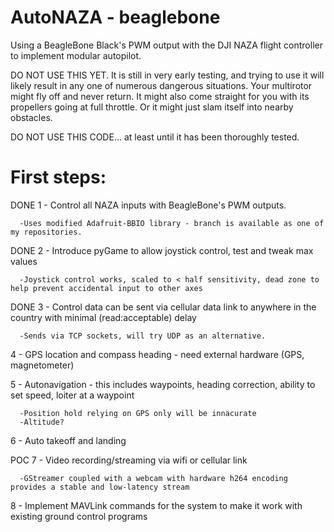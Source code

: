 AutoNAZA - beaglebone
========

Using a BeagleBone Black's PWM output with the DJI NAZA flight controller to implement modular autopilot.

DO NOT USE THIS YET.  It is still in very early testing,
and trying to use it will likely result in any one of numerous dangerous situations.
Your multirotor might fly off and never return.
It might also come straight for you with its propellers going at full throttle.
Or it might just slam itself into nearby obstacles.

DO NOT USE THIS CODE... at least until it has been thoroughly tested.


First steps:
============

DONE 1 - Control all NAZA inputs with BeagleBone's PWM outputs.

      -Uses modified Adafruit-BBIO library - branch is available as one of my repositories.
      
DONE 2 - Introduce pyGame to allow joystick control, test and tweak max values

      -Joystick control works, scaled to < half sensitivity, dead zone to help prevent accidental input to other axes

DONE 3 - Control data can be sent via cellular data link to anywhere in the country with minimal (read:acceptable) delay

      -Sends via TCP sockets, will try UDP as an alternative.

4 - GPS location and compass heading - need external hardware (GPS, magnetometer)

5 - Autonavigation - this includes waypoints, heading correction, ability to set speed, loiter at a waypoint

      -Position hold relying on GPS only will be innacurate
      -Altitude?

6 - Auto takeoff and landing

POC 7 - Video recording/streaming via wifi or cellular link

      -GStreamer coupled with a webcam with hardware h264 encoding provides a stable and low-latency stream

8 - Implement MAVLink commands for the system to make it work with existing ground control programs
